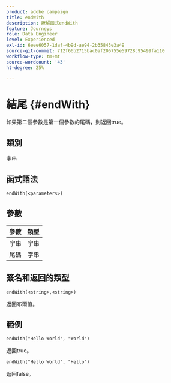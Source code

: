 ```yaml
---
product: adobe campaign
title: endWith
description: 瞭解函式endWith
feature: Journeys
role: Data Engineer
level: Experienced
exl-id: 6eee6057-1daf-4b9d-ae94-2b35843e3a49
source-git-commit: 712f66b2715bac0af206755e59728c95499fa110
workflow-type: tm+mt
source-wordcount: '43'
ht-degree: 25%

---
```


# 結尾 {#endWith}

如果第二個參數是第一個參數的尾碼，則返回true。

## 類別

字串

## 函式語法

`endWith(<parameters>)`

## 參數

| 參數 | 類型 |
|-----------|------------------|
| 字串 | 字串 |
| 尾碼 | 字串 |

## 簽名和返回的類型

`endWith(<string>,<string>)`

返回布爾值。

## 範例

`endWith("Hello World", "World")`

返回true。

`endWith("Hello World", "Hello")`

返回false。
